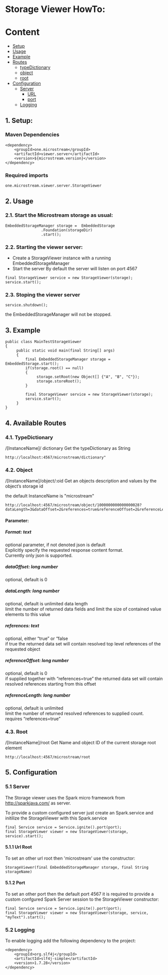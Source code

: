 # Storage Viewer HowTo:

# Content
- [Setup](#1-setup)
- [Usage](#2-usage)
- [Example](#3-example)
- [Routes](#4-available-routes)
  - [typeDictionary](#41-typedictionary)
  - [object](#42-object)
  - [root](#43-root)
- [Configuration](#5-configuration)
  - [Server](#51-server)
    - [URL](#511-url-root)
    - [port](#512-port)
  - [Logging](#52-logging)

## 1. Setup:

### Maven Dependencies
```
<dependency>
	<groupId>one.microstream</groupId>
	<artifactId>viewer.server</artifactId>
	<version>${microstream.version}</version>
</dependency>
```

### Required imports
``` 
one.microstream.viewer.server.StorageViewer
```

## 2. Usage

### 2.1.	Start the Microstream storage as usual:
```
EmbeddedStorageManager storage =  EmbeddedStorage
				.Foundation(storageDir)
				.start();
```
### 2.2.	Starting the viewer server: 
- Create a StorageViewer instance with a running EmbeddedStorageManager
- Start the server
By default  the server will listen on port 4567

```
final StorageViewer service = new StorageViewer(storage);
service.start();
```

### 2.3.    Stoping the viewer server
```
service.shutdown();
```
the EmbeddedStorageManager will not be stopped.

##	3.	Example
```
public class MainTestStorageViewer
{
     public static void main(final String[] args)
     {
         final EmbeddedStorageManager storage = EmbeddedStorage.start();
         if(storage.root() == null)
         {
              storage.setRoot(new Object[] {"A", "B", "C"});
              storage.storeRoot();
         }
         
         final StorageViewer service = new StorageViewer(storage);
         service.start();
     }         
}

```

##  4.	Available Routes

### 4.1. TypeDictionary
/[InstanceName]/ dictionary
Get the typeDictionary as String
```
http://localhost:4567/microstream/dictionary"
```

### 4.2. Object
/[InstanceName]/object/:oid
Get an objects description and values by the object’s storage id

the default InstanceName is "microstream"

```
http://localhost:4567/microstream/object/1000000000000000028?dataLength=3&dataOffset=2&references=true&referenceOffset=2&referenceLength=4
```

#### Parameter:
##### Format: text
optional parameter, if not denoted json is default\
Explicitly specify the requested response content format.\
Currently only json is supported.

##### dataOffset: long number
optional, default is 0

##### dataLength: long number
optional, default is unlimited data length\
limit the number of returned data fields and limit the size of contained value elements to this value

##### references: text
optional, either “true” or “false \
if true the returned data set will contain resolved top level references of the requested object

##### referenceOffset: long number
optional, default is 0\
if supplied together with “references=true” the returned data set will contain resolved references starting from this offset

##### referenceLength: long number
optional, default is unlimited\
limit the number of returned resolved references to supplied count.\
requires “references=true”

### 4.3. Root 
/[InstanceName]/root
Get Name and object ID of the current storage root element
```
http://localhost:4567/microstream/root
```

## 5. Configuration
### 5.1 Server
The Storage viewer uses the Spark micro framework from http://sparkjava.com/ as server.

To provide a custom configured server just create an Spark.service and initilize the StorageViewer with this Spark.service

```
final Service service = Service.ignite().port(port);
final StorageViewer viewer = new StorageViewer(storage, service).start();
```

#### 5.1.1 Url Root
To set an other url root then 'microstream' use the constructor:

```
StorageViewer(final EmbeddedStorageManager storage, final String storageName)	
```

#### 5.1.2 Port
To set an other port then the default port 4567 it is required to provide a custom confgured Spark Server session to the StorageViewer constructor:

```
final Service service = Service.ignite().port(port);
final StorageViewer viewer = new StorageViewer(storage, service, "myText").start();
```

### 5.2 Logging
To enable logging add the following dependency to the project:
```
<dependency>
	<groupId>org.slf4j</groupId>
	<artifactId>slf4j-simple</artifactId>
	<version>1.7.28</version>
</dependency>
```

